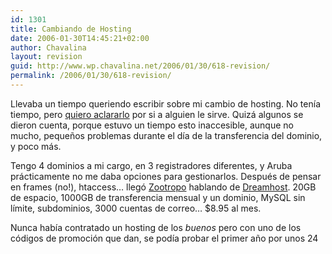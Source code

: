 ```yaml
---
id: 1301
title: Cambiando de Hosting
date: 2006-01-30T14:45:21+02:00
author: Chavalina
layout: revision
guid: http://www.wp.chavalina.net/2006/01/30/618-revision/
permalink: /2006/01/30/618-revision/
---
```

Llevaba un tiempo queriendo escribir sobre mi cambio de hosting. No tenía tiempo, pero <a href="http://www.media-vida.net/vertema.php?fid=9&#038;tid=197818" target="_blank">quiero aclararlo</a> por si a alguien le sirve. Quizá algunos se dieron cuenta, porque estuvo un tiempo esto inaccesible, aunque no mucho, pequeños problemas durante el día de la transferencia del dominio, y poco más.

Tengo 4 dominios a mi cargo, en 3 registradores diferentes, y Aruba prácticamente no me daba opciones para gestionarlos. Después de pensar en frames (no!), htaccess… llegó <a href="http://mundogeek.net/" target="_blank">Zootropo</a> hablando de <a href="http://www.dreamhost.com/r.cgi?chavalina" target="_blank">Dreamhost</a>. 20GB de espacio, 1000GB de transferencia mensual y un dominio, MySQL sin límite, subdominios, 3000 cuentas de correo… $8.95 al mes.

Nunca había contratado un hosting de los _buenos_ pero con uno de los códigos de promoción que dan, se podía probar el primer año por unos 24